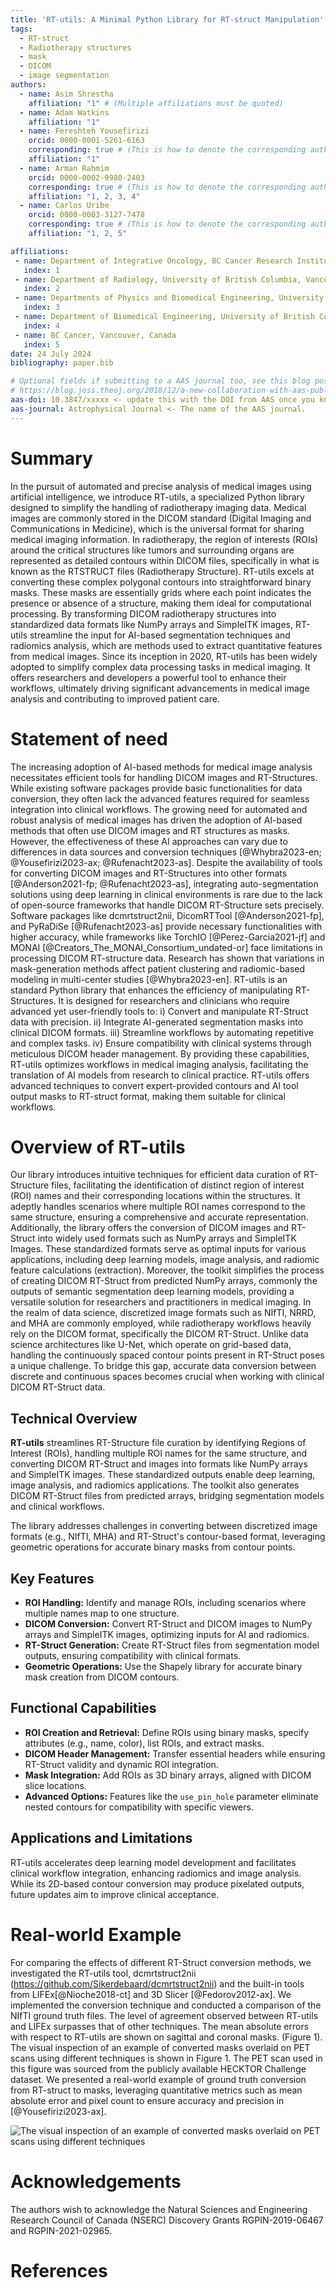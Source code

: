 ```yaml
---
title: 'RT-utils: A Minimal Python Library for RT-struct Manipulation'
tags:
  - RT-struct
  - Radiotherapy structures
  - mask
  - DICOM
  - image segmentation 
authors:
  - name: Asim Shrestha
    affiliation: "1" # (Multiple affiliations must be quoted)
  - name: Adam Watkins
    affiliation: "1"
  - name: Fereshteh Yousefirizi
    orcid: 0000-0001-5261-6163
    corresponding: true # (This is how to denote the corresponding author)
    affiliation: "1"
  - name: Arman Rahmim
    orcid: 0000-0002-9980-2403
    corresponding: true # (This is how to denote the corresponding author)
    affiliation: "1, 2, 3, 4"
  - name: Carlos Uribe
    orcid: 0000-0003-3127-7478
    corresponding: true # (This is how to denote the corresponding author)
    affiliation: "1, 2, 5"

affiliations:
 - name: Department of Integrative Oncology, BC Cancer Research Institute, Vancouver, British Columbia, Canada
   index: 1
 - name: Department of Radiology, University of British Columbia, Vancouver, BC, Canada
   index: 2
 - name: Departments of Physics and Biomedical Engineering, University of British Columbia, Vancouver, BC, Canada
   index: 3
 - name: Department of Biomedical Engineering, University of British Columbia, Vancouver, Canada
   index: 4
 - name: BC Cancer, Vancouver, Canada
   index: 5
date: 24 July 2024
bibliography: paper.bib

# Optional fields if submitting to a AAS journal too, see this blog post:
# https://blog.joss.theoj.org/2018/12/a-new-collaboration-with-aas-publishing
aas-doi: 10.3847/xxxxx <- update this with the DOI from AAS once you know it.
aas-journal: Astrophysical Journal <- The name of the AAS journal.
---
```


# Summary

In the pursuit of automated and precise analysis of medical images using artificial intelligence, we introduce RT-utils, a specialized Python library designed to simplify the handling of radiotherapy imaging data. Medical images are commonly stored in the DICOM standard (Digital Imaging and Communications in Medicine), which is the universal format for sharing medical imaging information. In radiotherapy, the region of interests (ROIs) around the critical structures like tumors and surrounding organs are represented as detailed contours within DICOM files, specifically in what is known as the RTSTRUCT files (Radiotherapy Structure). RT-utils excels at converting these complex polygonal contours into straightforward binary masks. These masks are essentially grids where each point indicates the presence or absence of a structure, making them ideal for computational processing. By transforming DICOM radiotherapy structures into standardized data formats like NumPy arrays and SimpleITK images, RT-utils streamline the input for AI-based segmentation techniques and radiomics analysis, which are methods used to extract quantitative features from medical images. Since its inception in 2020, RT-utils has been widely adopted to simplify complex data processing tasks in medical imaging. It offers researchers and developers a powerful tool to enhance their workflows, ultimately driving significant advancements in medical image analysis and contributing to improved patient care.

# Statement of need

The increasing adoption of AI-based methods for medical image analysis necessitates efficient tools for handling DICOM images and RT-Structures. While existing software packages provide basic functionalities for data conversion, they often lack the advanced features required for seamless integration into clinical workflows. The growing need for automated and robust analysis of medical images has driven the adoption of AI-based methods that often use DICOM images and RT structures as masks. However, the effectiveness of these AI approaches can vary due to differences in data sources and conversion techniques [@Whybra2023-en; @Yousefirizi2023-ax; @Rufenacht2023-as]. Despite the availability of tools for converting DICOM images and RT-Structures into other formats [@Anderson2021-fp; @Rufenacht2023-as], integrating auto-segmentation solutions using deep learning in clinical environments is rare due to the lack of open-source frameworks that handle DICOM RT-Structure sets precisely. Software packages like dcmrtstruct2nii, DicomRTTool [@Anderson2021-fp], and PyRaDiSe [@Rufenacht2023-as] provide necessary functionalities with higher accuracy, while frameworks like TorchIO [@Perez-Garcia2021-jf] and MONAI [@Creators_The_MONAI_Consortium_undated-or] face limitations in processing DICOM RT-structure data. Research has shown that variations in mask-generation methods affect patient clustering and radiomic-based modeling in multi-center studies [@Whybra2023-en]. RT-utils is an standard Python library that enhances the efficiency of manipulating RT-Structures. It is designed for researchers and clinicians who require advanced yet user-friendly tools to: i) Convert and manipulate RT-Struct data with precision. ii) Integrate AI-generated segmentation masks into clinical DICOM formats. iii) Streamline workflows by automating repetitive and complex tasks. iv) Ensure compatibility with clinical systems through meticulous DICOM header management. By providing these capabilities, RT-utils optimizes workflows in medical imaging analysis, facilitating the translation of AI models from research to clinical practice. RT-utils offers advanced techniques to convert expert-provided contours and AI tool output masks to RT-struct format, making them suitable for clinical workflows.

# Overview of RT-utils

Our library introduces intuitive techniques for efficient data curation of RT-Structure files, facilitating the identification of distinct region of interest (ROI) names and their corresponding locations within the structures. It adeptly handles scenarios where multiple ROI names correspond to the same structure, ensuring a comprehensive and accurate representation. Additionally, the library offers the conversion of DICOM images and RT-Struct into widely used formats such as NumPy arrays and SimpleITK Images. These standardized formats serve as optimal inputs for various applications, including deep learning models, image analysis, and radiomic feature calculations (extraction). Moreover, the toolkit simplifies the process of creating DICOM RT-Struct from predicted NumPy arrays, commonly the outputs of semantic segmentation deep learning models, providing a versatile solution for researchers and practitioners in medical imaging.
In the realm of data science, discretized image formats such as NIfTI, NRRD, and MHA are commonly employed, while radiotherapy workflows heavily rely on the DICOM format, specifically the DICOM RT-Struct. Unlike data science architectures like U-Net, which operate on grid-based data, handling the continuously spaced contour points present in RT-Struct poses a unique challenge. To bridge this gap, accurate data conversion between discrete and continuous spaces becomes crucial when working with clinical DICOM RT-Struct data.

## Technical Overview 

**RT-utils** streamlines RT-Structure file curation by identifying Regions of Interest (ROIs), handling multiple ROI names for the same structure, and converting DICOM RT-Struct and images into formats like NumPy arrays and SimpleITK images. These standardized outputs enable deep learning, image analysis, and radiomics applications. The toolkit also generates DICOM RT-Struct files from predicted arrays, bridging segmentation models and clinical workflows.

The library addresses challenges in converting between discretized image formats (e.g., NIfTI, MHA) and RT-Struct's contour-based format, leveraging geometric operations for accurate binary masks from contour points.

## Key Features

- **ROI Handling:** Identify and manage ROIs, including scenarios where multiple names map to one structure.
- **DICOM Conversion:** Convert RT-Struct and DICOM images to NumPy arrays and SimpleITK images, optimizing inputs for AI and radiomics.
- **RT-Struct Generation:** Create RT-Struct files from segmentation model outputs, ensuring compatibility with clinical formats.
- **Geometric Operations:** Use the Shapely library for accurate binary mask creation from DICOM contours.

## Functional Capabilities

- **ROI Creation and Retrieval:** Define ROIs using binary masks, specify attributes (e.g., name, color), list ROIs, and extract masks.
- **DICOM Header Management:** Transfer essential headers while ensuring RT-Struct validity and dynamic ROI integration.
- **Mask Integration:** Add ROIs as 3D binary arrays, aligned with DICOM slice locations.
- **Advanced Options:** Features like the `use_pin_hole` parameter eliminate nested contours for compatibility with specific viewers.

## Applications and Limitations

RT-utils accelerates deep learning model development and facilitates clinical workflow integration, enhancing radiomics and image analysis. While its 2D-based contour conversion may produce pixelated outputs, future updates aim to improve clinical acceptance.


# Real-world Example
For comparing the effects of different RT-Struct conversion methods, we investigated the RT-utils tool, dcmrtstruct2nii (https://github.com/Sikerdebaard/dcmrtstruct2nii) and the built-in tools from LIFEx[@Nioche2018-ct] and 3D Slicer [@Fedorov2012-ax]. We implemented the conversion technique and conducted a comparison of the NIfTI ground truth files. The level of agreement observed between RT-utils and LIFEx surpasses that of other techniques. The mean absolute errors with respect to RT-utils are shown on sagittal and coronal masks. (Figure 1). The visual inspection of an example of converted masks overlaid on PET scans using different techniques is shown in Figure 1. The PET scan used in this figure was sourced from the publicly available HECKTOR Challenge dataset. We presented a real-world example of ground truth conversion from RT-struct to masks, leveraging quantitative metrics such as mean absolute error and pixel count to ensure accuracy and precision in [@Yousefirizi2023-ax].


![The visual inspection of an example of converted masks overlaid on PET scans using different techniques](../src/RT.png)


# Acknowledgements

The authors wish to acknowledge the Natural Sciences and Engineering Research Council of Canada (NSERC) Discovery Grants RGPIN-2019-06467 and RGPIN-2021-02965.

# References
